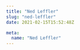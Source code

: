 ```yaml
---
title: "Ned Leffler"
slug: "ned-leffler"
date: 2021-02-15T15:52:48Z

meta:
  name: "Ned Leffler"
---
```


